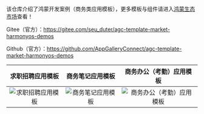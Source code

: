 该仓库介绍了鸿蒙开发案例（商务类应用模板），更多模板与组件请进入[鸿蒙生态市场](https://developer.huawei.com/consumer/cn/market/prod-list/4437348dd20f48249540d1b57ef2eff6/categoryL2_202410080002)查看！

Gitee（官方）：https://gitee.com/seu_duter/agc-template-market-harmonyos-demos

Github（官方）：https://github.com/AppGalleryConnect/agc-template-market-harmonyos-demos

| 求职招聘应用模板 | 商务笔记应用模板 | 商务办公（考勤）应用模板 |
|:---:|:---:|:---:|
| ![求职招聘应用模板](https://communityfile-drcn.op.hicloud.com/FileServer/getFile/cmtyPrivate/300/034/957/0890086200300034957.20250427143721.31804701769013157479931529223145:20250802192844:2800:74943ECF95D6EA7BE37E3BF2906070719C691B59B6DEC93650FD018A4F4710B9.png)| ![商务笔记应用模板](https://communityfile-drcn.op.hicloud.com/FileServer/getFile/cmtyPrivate/300/034/957/0890086200300034957.20250616165518.92185504929901188276293236921043:20250802192844:2800:83E980EB9D84065AD4B4C0EE20E660691CF76A494361DC03E1424C72C78060FD.png) | ![商务办公（考勤）应用模板](https://communityfile-drcn.op.hicloud.com/FileServer/getFile/cmtyPrivate/300/034/957/0890086200300034957.20250627173918.51463796378366667802219457278947:20250802192844:2800:CE55269D68B0DF954F1D63DC4AB2334B847B08513EAFAF6E07F1FD6F0455EDBB.png) |